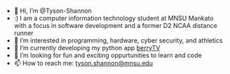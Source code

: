 - 👋 Hi, I’m @Tyson-Shannon
- :) I am a computer information technology student at MNSU Mankato with a focus in software development and a former D2 NCAA distance runner
- 👀 I’m interested in programming, hardware, cyber security, and athletics
- 🌱 I’m currently developing my python app [berryTV](https://github.com/Tyson-Shannon/berryTV)
- 🔎 I’m looking for fun and exciting oppurtunities to learn and code
- 📫 How to reach me: tyson.shannon@mnsu.edu

<!---
Tyson-Shannon/Tyson-Shannon is a ✨ special ✨ repository because its `README.md` (this file) appears on your GitHub profile.
You can click the Preview link to take a look at your changes.
--->
